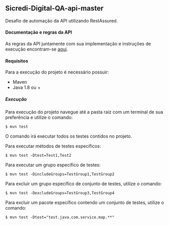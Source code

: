 ## Sicredi-Digital-QA-api-master

Desafio de automação da API utilizando RestAssured.

#### Documentação e regras da API

As regras da API juntamente com sua implementação e instruções de execução encontram-se [aqui](https://github.com/rh-southsystem/Sicredi-Digital-QA). 

#### Requisitos

Para a execução do projeto é necessário possuir:
- Maven
- Java 1.8 ou +

##### Execução

Para execução do projeto navegue até a pasta raiz com um terminal de sua preferência e utilize o comando:

`$ mvn test`

O comando irá executar todos os testes contidos no projeto.

Para executar métodos de testes específicos: 

`$ mvn test -Dtest=Test1,Test2`

Para executar um grupo específico de testes:

`$ mvn test -DincludeGroups=TestGroup1,TestGroup2` 

Para excluir um grupo específico de conjunto de testes, utilize o comando: 

`$ mvn test -DexcludeGroups=TestGroup3,TestGroup4`

Para excluir um pacote específico contendo um conjunto de testes, utilize o comando: 

`$ mvn test -Dtest="test.java.com.service.map.**"`
